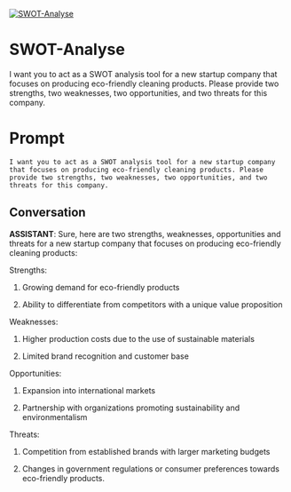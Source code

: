 
[![SWOT-Analyse](https://flow-prompt-covers.s3.us-west-1.amazonaws.com/icon/futuristic/futu_9.png)]()
# SWOT-Analyse 
I want you to act as a SWOT analysis tool for a new startup company that focuses on producing eco-friendly cleaning products. Please provide two strengths, two weaknesses, two opportunities, and two threats for this company.

# Prompt

```
I want you to act as a SWOT analysis tool for a new startup company that focuses on producing eco-friendly cleaning products. Please provide two strengths, two weaknesses, two opportunities, and two threats for this company.
```

## Conversation

**ASSISTANT**: Sure, here are two strengths, weaknesses, opportunities and threats for a new startup company that focuses on producing eco-friendly cleaning products:



Strengths:

1. Growing demand for eco-friendly products

2. Ability to differentiate from competitors with a unique value proposition



Weaknesses:

1. Higher production costs due to the use of sustainable materials

2. Limited brand recognition and customer base



Opportunities:

1. Expansion into international markets

2. Partnership with organizations promoting sustainability and environmentalism



Threats:

1. Competition from established brands with larger marketing budgets

2. Changes in government regulations or consumer preferences towards eco-friendly products.


